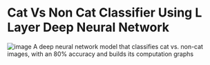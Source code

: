 # Cat Vs Non Cat Classifier Using L Layer Deep Neural Network
![image](https://user-images.githubusercontent.com/44942105/85947240-6c191600-b95a-11ea-8c46-400207a3eb77.png)
A deep neural network model that classifies cat vs. non-cat images, with an 80% accuracy and builds its computation graphs
